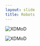 ```yaml
---
layout: slide
title: Robots
---
```

![XDMoD]({{site.baseurl}}/assets/images/ozo.gif)


![XDMoD]({{site.baseurl}}/assets/images/ozo2.gif)
